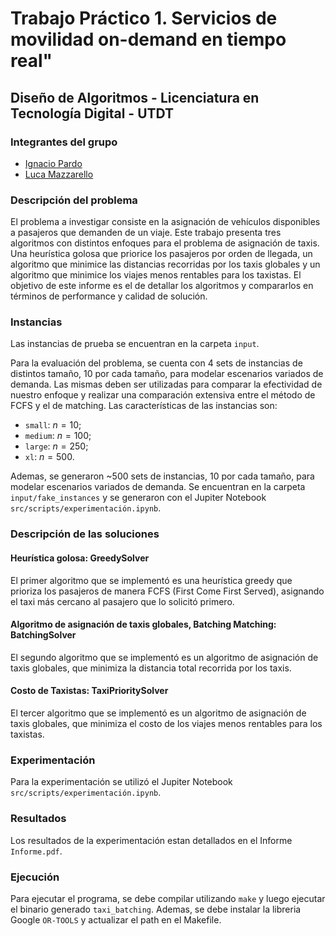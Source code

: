 # Trabajo Práctico 1. Servicios de movilidad on-demand en tiempo real"

## Diseño de Algoritmos - Licenciatura en Tecnología Digital - UTDT


### Integrantes del grupo

- [Ignacio Pardo](https://https://github.com/IgnacioPardo)
- [Luca Mazzarello](https://github.com/Luquish)

### Descripción del problema

El problema a investigar consiste en la asignación de vehículos disponibles a pasajeros que demanden de un viaje.
Este trabajo presenta tres algoritmos con distintos enfoques para el problema de asignación de taxis.
Una heurística golosa que priorice los pasajeros por orden de llegada, un algoritmo que minimice las distancias recorridas por los taxis globales y un algoritmo que minimice los viajes menos rentables para los taxistas. 
El objetivo de este informe es el de detallar los algoritmos y compararlos en términos de performance y calidad de solución.

### Instancias

Las instancias de prueba se encuentran en la carpeta `input`.

Para la evaluación del problema, se cuenta con 4 sets de instancias de distintos tamaño, 10 por cada tamaño, para modelar escenarios variados de demanda. Las mismas deben ser utilizadas para comparar la efectividad de nuestro enfoque y realizar una comparación extensiva entre el método de FCFS y el de matching. Las características de las instancias son:

- `small`: $n = 10$;
- `medium`: $n = 100$;
- `large`: $n = 250$;
- `xl`: $n = 500$.

Ademas, se generaron ~500 sets de instancias, 10 por cada tamaño, para modelar escenarios variados de demanda. 
Se encuentran en la carpeta `input/fake_instances` y se generaron con el Jupiter Notebook `src/scripts/experimentación.ipynb`.

### Descripción de las soluciones

#### Heurística golosa: GreedySolver

El primer algoritmo que se implementó es una heurística greedy que prioriza los pasajeros de manera FCFS (First Come First Served), asignando el taxi más cercano al pasajero que lo solicitó primero.

#### Algoritmo de asignación de taxis globales, Batching Matching: BatchingSolver

El segundo algoritmo que se implementó es un algoritmo de asignación de taxis globales, que minimiza la distancia total recorrida por los taxis.

#### Costo de Taxistas: TaxiPrioritySolver

El tercer algoritmo que se implementó es un algoritmo de asignación de taxis globales, que minimiza el costo de los viajes menos rentables para los taxistas.

### Experimentación

Para la experimentación se utilizó el Jupiter Notebook `src/scripts/experimentación.ipynb`.

### Resultados

Los resultados de la experimentación estan detallados en el Informe `Informe.pdf`.

### Ejecución

Para ejecutar el programa, se debe compilar utilizando `make` y luego ejecutar el binario generado `taxi_batching`.
Ademas, se debe instalar la libreria Google `OR-TOOLS` y actualizar el path en el Makefile.
